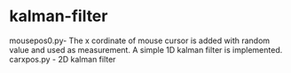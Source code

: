 # kalman-filter

mousepos0.py- The x cordinate of mouse cursor is added with random value and used as measurement. A simple 1D kalman filter is implemented.
carxpos.py - 2D kalman filter
